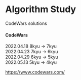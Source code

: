 # Algorithm Study   
CodeWars solutions   

#### CodeWars
2022.04.18 8kyu -> 7kyu   
2022.04.23 7kyu -> 6kyu   
2022.04.29 6kyu -> 5kyu   
2022.05.13 5kyu -> 4kyu   

https://www.codewars.com/